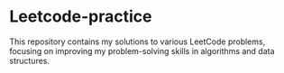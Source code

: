 # Leetcode-practice
This repository contains my solutions to various LeetCode problems, focusing on improving my problem-solving skills in algorithms and data structures.
